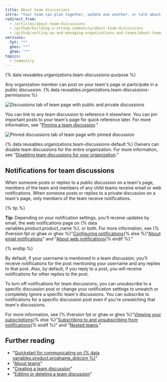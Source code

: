 ```yaml
---
title: About team discussions
intro: "Your team can plan together, update one another, or talk about any topic you'd like in discussion posts on your team's page in an organization."
redirect_from:
  - /articles/about-team-discussions
  - /github/building-a-strong-community/about-team-discussions
  - /github/setting-up-and-managing-organizations-and-teams/about-team-discussions
versions:
  fpt: "*"
  ghes: "*"
  ghae: "*"
topics:
  - Community
---
```


{% data reusables.organizations.team-discussions-purpose %}

Any organization member can post on your team's page or participate in a public discussion. {% data reusables.organizations.team-discussions-permissions %}

![Discussions tab of team page with public and private discussions](/assets/images/help/organizations/team-page-discussions-tab.png)

You can link to any team discussion to reference it elsewhere. You can pin important posts to your team's page for quick reference later. For more information, see "[Pinning a team discussion](/organizations/collaborating-with-your-team/pinning-a-team-discussion)."

![Pinned discussions tab of team page with pinned discussion](/assets/images/help/organizations/team-discussions-pinned.png)

{% data reusables.organizations.team-discussions-default %} Owners can disable team discussions for the entire organization. For more information, see "[Disabling team discussions for your organization](/articles/disabling-team-discussions-for-your-organization)."

## Notifications for team discussions

When someone posts or replies to a public discussion on a team's page, members of the team and members of any child teams receive email or web notifications. When someone posts or replies to a private discussion on a team's page, only members of the team receive notifications.

{% tip %}

**Tip:** Depending on your notification settings, you'll receive updates by email, the web notifications page on {% data variables.product.product_name %}, or both. For more information, see {% ifversion fpt or ghae or ghes %}"[Configuring notifications](/github/managing-subscriptions-and-notifications-on-github/configuring-notifications){% else %}"[About email notifications](/github/receiving-notifications-about-activity-on-github/about-email-notifications)" and "[About web notifications](/github/receiving-notifications-about-activity-on-github/about-web-notifications){% endif %}."

{% endtip %}

By default, if your username is mentioned in a team discussion, you'll receive notifications for the post mentioning your username and any replies to that post. Also, by default, if you reply to a post, you will receive notifications for other replies to the post.

To turn off notifications for team discussions, you can unsubscribe to a specific discussion post or change your notification settings to unwatch or completely ignore a specific team's discussions. You can subscribe to notifications for a specific discussion post even if you're unwatching that team's discussions.

For more information, see {% ifversion fpt or ghae or ghes %}"[Viewing your subscriptions](/github/managing-subscriptions-and-notifications-on-github/viewing-your-subscriptions){% else %}"[Subscribing to and unsubscribing from notifications](/github/receiving-notifications-about-activity-on-github/subscribing-to-and-unsubscribing-from-notifications){% endif %}" and "[Nested teams](/articles/about-teams/#nested-teams)."

## Further reading

- "[Quickstart for communicating on {% data variables.product.prodname_dotcom %}](/github/collaborating-with-issues-and-pull-requests/quickstart-for-communicating-on-github)"
- "[About teams](/articles/about-teams)"
- "[Creating a team discussion](/organizations/collaborating-with-your-team/creating-a-team-discussion)"
- "[Editing or deleting a team discussion](/organizations/collaborating-with-your-team/editing-or-deleting-a-team-discussion)"
